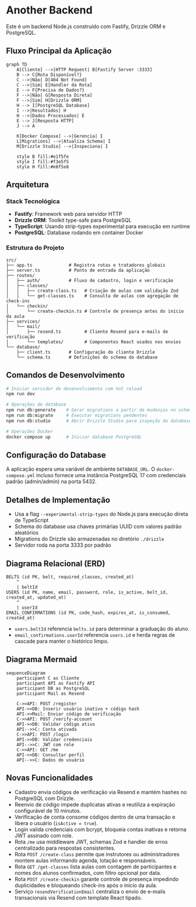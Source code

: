 # Another Backend

Este é um backend Node.js construído com Fastify, Drizzle ORM e PostgreSQL.

## Fluxo Principal da Aplicação

```mermaid
graph TD
    A[Cliente] -->|HTTP Request| B[Fastify Server :3333]
    B --> C{Rota Disponível?}
    C -->|Não| D[404 Not Found]
    C -->|Sim| E[Handler da Rota]
    E --> F{Precisa de Dados?}
    F -->|Não| G[Resposta Direta]
    F -->|Sim| H[Drizzle ORM]
    H --> I[PostgreSQL Database]
    I -->|Resultados| H
    H -->|Dados Processados| E
    E --> J[Resposta HTTP]
    J --> A
    
    K[Docker Compose] -->|Gerencia| I
    L[Migrations] -->|Atualiza Schema| I
    M[Drizzle Studio] -->|Inspeciona| I
    
    style B fill:#e1f5fe
    style I fill:#f3e5f5
    style H fill:#e8f5e8
```

## Arquitetura

### Stack Tecnológica
- **Fastify**: Framework web para servidor HTTP
- **Drizzle ORM**: Toolkit type-safe para PostgreSQL  
- **TypeScript**: Usando strip-types experimental para execução em runtime
- **PostgreSQL**: Database rodando em container Docker

### Estrutura do Projeto
```
src/
├── app.ts              # Registra rotas e tratadores globais
├── server.ts           # Ponto de entrada da aplicação
├── routes/
│   ├── auth/           # Fluxo de cadastro, login e verificação
│   ├── classes/
│   │   ├── create-class.ts   # Criação de aulas com validação Zod
│   │   └── get-classes.ts    # Consulta de aulas com agregação de check-ins
│   └── checkin/
│       └── create-checkin.ts # Controle de presença antes do início da aula
├── services/
│   └── mail/
│       ├── resend.ts         # Cliente Resend para e-mails de verificação
│       └── templates/        # Componentes React usados nos envios
└── database/
    ├── client.ts       # Configuração do cliente Drizzle
    └── schema.ts       # Definições do schema do database
```

## Comandos de Desenvolvimento

```bash
# Iniciar servidor de desenvolvimento com hot reload
npm run dev

# Operações de database
npm run db:generate    # Gerar migrations a partir de mudanças no schema
npm run db:migrate     # Executar migrations pendentes
npm run db:studio      # Abrir Drizzle Studio para inspeção do database

# Operações Docker
docker compose up      # Iniciar database PostgreSQL
```

## Configuração do Database

A aplicação espera uma variável de ambiente `DATABASE_URL`. O `docker-compose.yml` incluso fornece uma instância PostgreSQL 17 com credenciais padrão (admin/admin) na porta 5432.

## Detalhes de Implementação

- Usa a flag `--experimental-strip-types` do Node.js para execução direta de TypeScript
- Schema do database usa chaves primárias UUID com valores padrão aleatórios
- Migrations do Drizzle são armazenadas no diretório `./drizzle`
- Servidor roda na porta 3333 por padrão

## Diagrama Relacional (ERD)
```text
BELTS (id PK, belt, required_classes, created_at)
    ^
    | beltId
USERS (id PK, name, email, password, role, is_active, belt_id, created_at, updated_at)
    ^
    | userId
EMAIL_CONFIRMATIONS (id PK, code_hash, expires_at, is_consumed, created_at)
```
- `users.beltId` referencia `belts.id` para determinar a graduação do aluno.
- `email_confirmations.userId` referencia `users.id` e herda regras de cascade para manter o histórico limpo.

## Diagrama Mermaid
```mermaid
sequenceDiagram
    participant C as Cliente
    participant API as Fastify API
    participant DB as PostgreSQL
    participant Mail as Resend

    C->>API: POST /register
    API->>DB: Inserir usuário inativo + código hash
    API->>Mail: Enviar código de verificação
    C->>API: POST /verify-account
    API->>DB: Validar código ativo
    API-->>C: Conta ativada
    C->>API: POST /login
    API->>DB: Validar credenciais
    API-->>C: JWT com role
    C->>API: GET /me
    API->>DB: Consultar perfil
    API-->>C: Dados do usuário
```

## Novas Funcionalidades
- Cadastro envia códigos de verificação via Resend e mantém hashes no PostgreSQL com Drizzle.
- Reenvio de código impede duplicatas ativas e reutiliza a expiração configurável de 10 minutos.
- Verificação de conta consome códigos dentro de uma transação e libera o usuário (`isActive = true`).
- Login valida credenciais com bcrypt, bloqueia contas inativas e retorna JWT assinado com role.
- Rota `/me` usa middleware JWT, schemas Zod e handler de erros centralizado para respostas consistentes.
- Rota `POST /create-class` permite que instrutores ou administradores montem aulas informando agenda, lotação e responsáveis.
- Rota `GET /get-classes` lista aulas com contagem de participantes e nomes dos alunos confirmados, com filtro opcional por data.
- Rota `POST /create-checkin` garante controle de presença impedindo duplicidades e bloqueando check-ins após o início da aula.
- Serviço `resendVerificationEmail` centraliza o envio de e-mails transacionais via Resend com template React tipado.

